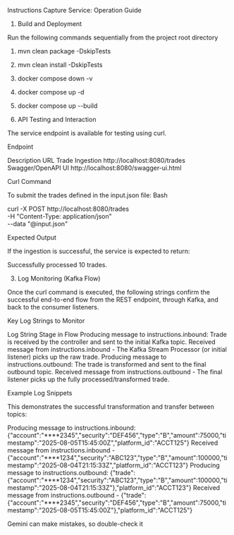 Instructions Capture Service: Operation Guide

1. Build and Deployment

Run the following commands sequentially from the project root directory 
1. mvn clean package -DskipTests	
2. mvn clean install -DskipTests	
3. docker compose down -v	
4. docker compose up -d	
5. docker compose up --build	



2. API Testing and Interaction

The service endpoint is available for testing using curl.

Endpoint

Description	URL
Trade Ingestion	http://localhost:8080/trades
Swagger/OpenAPI UI	http://localhost:8080/swagger-ui.html

Curl Command

To submit the trades defined in the input.json file:
Bash

curl -X POST http://localhost:8080/trades \
     -H "Content-Type: application/json" \
     --data "@input.json"

Expected Output

If the ingestion is successful, the service is expected to return:

Successfully processed 10 trades.

3. Log Monitoring (Kafka Flow)

Once the curl command is executed, the following strings confirm the successful end-to-end flow from the REST endpoint, through Kafka, and back to the consumer listeners.

Key Log Strings to Monitor

Log String	Stage in Flow
Producing message to instructions.inbound:	Trade is received by the controller and sent to the initial Kafka topic.
Received message from instructions.inbound -	The Kafka Stream Processor (or initial listener) picks up the raw trade.
Producing message to instructions.outbound:	The trade is transformed and sent to the final outbound topic.
Received message from instructions.outbound -	The final listener picks up the fully processed/transformed trade.

Example Log Snippets

This demonstrates the successful transformation and transfer between topics:

Producing message to instructions.inbound: {"account":"****2345","security":"DEF456","type":"B","amount":75000,"timestamp":"2025-08-05T15:45:00Z","platform_id":"ACCT125"}
Received message from instructions.inbound - {"account":"****1234","security":"ABC123","type":"B","amount":100000,"timestamp":"2025-08-04T21:15:33Z","platform_id":"ACCT123"}
Producing message to instructions.outbound: {"trade":{"account":"****1234","security":"ABC123","type":"B","amount":100000,"timestamp":"2025-08-04T21:15:33Z"},"platform_id":"ACCT123"}
Received message from instructions.outbound - {"trade":{"account":"****2345","security":"DEF456","type":"B","amount":75000,"timestamp":"2025-08-05T15:45:00Z"},"platform_id":"ACCT125"}


Gemini can make mistakes, so double-check it
